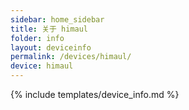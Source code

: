 ```yaml
---
sidebar: home_sidebar
title: 关于 himaul
folder: info
layout: deviceinfo
permalink: /devices/himaul/
device: himaul
---
```

{% include templates/device_info.md %}
